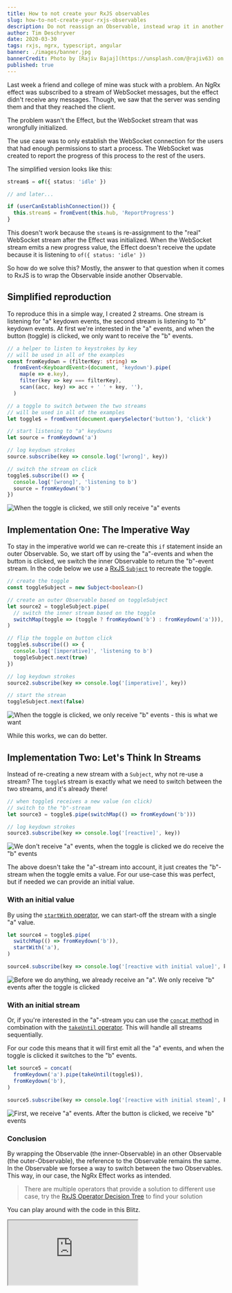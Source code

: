 ```yaml
---
title: How to not create your RxJS observables
slug: how-to-not-create-your-rxjs-observables
description: Do not reassign an Observable, instead wrap it in another Observable.
author: Tim Deschryver
date: 2020-03-30
tags: rxjs, ngrx, typescript, angular
banner: ./images/banner.jpg
bannerCredit: Photo by [Rajiv Bajaj](https://unsplash.com/@rajiv63) on [Unsplash](https://unsplash.com)
published: true
---
```


Last week a friend and college of mine was stuck with a problem.
An NgRx effect was subscribed to a stream of WebSocket messages, but the effect didn't receive any messages.
Though, we saw that the server was sending them and that they reached the client.

The problem wasn't the Effect, but the WebSocket stream that was wrongfully initialized.

The use case was to only establish the WebSocket connection for the users that had enough permissions to start a process.
The WebSocket was created to report the progress of this process to the rest of the users.

The simplified version looks like this:

```ts
stream$ = of({ status: 'idle' })

// and later...

if (userCanEstablishConnection()) {
  this.stream$ = fromEvent(this.hub, 'ReportProgress')
}
```

This doesn't work because the `steam$` is re-assignment to the "real" WebSocket stream after the Effect was initialized.
When the WebSocket stream emits a new progress value, the Effect doesn't receive the update because it is listening to `of({ status: 'idle' })`

So how do we solve this?
Mostly, the answer to that question when it comes to RxJS is to wrap the Observable inside another Observable.

## Simplified reproduction

To reproduce this in a simple way, I created 2 streams.
One stream is listening for "a" keydown events, the second stream is listening to "b" keydown events.
At first we're interested in the "a" events, and when the button (toggle) is clicked, we only want to receive the "b" events.

```ts
// a helper to listen to keystrokes by key
// will be used in all of the examples
const fromKeydown = (filterKey: string) =>
  fromEvent<KeyboardEvent>(document, 'keydown').pipe(
    map(e => e.key),
    filter(key => key === filterKey),
    scan((acc, key) => acc + ' ' + key, ''),
  )

// a toggle to switch between the two streams
// will be used in all of the examples
let toggle$ = fromEvent(document.querySelector('button'), 'click')

// start listening to "a" keydowns
let source = fromKeydown('a')

// log keydown strokes
source.subscribe(key => console.log('[wrong]', key))

// switch the stream on click
toggle$.subscribe(() => {
  console.log('[wrong]', 'listening to b')
  source = fromKeydown('b')
})
```

![When the toggle is clicked, we still only receive "a" events](./images/bad.gif)

## Implementation One: The Imperative Way

To stay in the imperative world we can re-create this `if` statement inside an outer Observable.
So, we start off by using the "a"-events and when the button is clicked, we switch the inner Observable to return the "b"-event stream.
In the code below we use a [RxJS `Subject`](https://rxjs-dev.firebaseapp.com/guide/subject) to recreate the toggle.

```ts
// create the toggle
const toggleSubject = new Subject<boolean>()

// create an outer Observable based on toggleSubject
let source2 = toggleSubject.pipe(
  // switch the inner stream based on the toggle
  switchMap(toggle => (toggle ? fromKeydown('b') : fromKeydown('a'))),
)

// flip the toggle on button click
toggle$.subscribe(() => {
  console.log('[imperative]', 'listening to b')
  toggleSubject.next(true)
})

// log keydown strokes
source2.subscribe(key => console.log('[imperative]', key))

// start the strean
toggleSubject.next(false)
```

![When the toggle is clicked, we only receive "b" events - this is what we want](./images/imperative.gif)

While this works, we can do better.

## Implementation Two: Let's Think In Streams

Instead of re-creating a new stream with a `Subject`, why not re-use a stream?
The `toggle$` stream is exactly what we need to switch between the two streams, and it's already there!

```ts
// when toggle$ receives a new value (on click)
// switch to the "b"-stream
let source3 = toggle$.pipe(switchMap(() => fromKeydown('b')))

// log keydown strokes
source3.subscribe(key => console.log('[reactive]', key))
```

![We don't receive "a" events, when the toggle is clicked we do receive the "b" events](./images/reactive.gif)

The above doesn't take the "a"-stream into account, it just creates the "b"-stream when the toggle emits a value.
For our use-case this was perfect, but if needed we can provide an initial value.

### With an initial value

By using the [`startWith` operator](https://rxjs-dev.firebaseapp.com/api/operators/startWith), we can start-off the stream with a single "a" value.

```ts
let source4 = toggle$.pipe(
  switchMap(() => fromKeydown('b')),
  startWith('a'),
)

source4.subscribe(key => console.log('[reactive with initial value]', key))
```

![Before we do anything, we already receive an "a". We only receive "b" events after the toggle is clicked](./images/reactive-initial-value.gif)

### With an initial stream

Or, if you're interested in the "a"-stream you can use the [`concat` method](https://rxjs-dev.firebaseapp.com/api/index/function/concat)
in combination with the [`takeUntil` operator](https://rxjs-dev.firebaseapp.com/api/operators/takeUntil).
This will handle all streams sequentially.

For our code this means that it will first emit all the "a" events, and when the toggle is clicked it switches to the "b" events.

```ts
let source5 = concat(
  fromKeydown('a').pipe(takeUntil(toggle$)),
  fromKeydown('b'),
)

source5.subscribe(key => console.log('[reactive with initial steam]', key))
```

![First, we receive "a" events. After the button is clicked, we receive "b" events](./images/reactive-initial-stream.gif)

### Conclusion

By wrapping the Observable (the inner-Observable) in an other Observable (the outer-Observable), the reference to the Observable remains the same. In the Observable we forsee a way to switch between the two Observables.
This way, in our case, the NgRx Effect works as intended.

> There are multiple operators that provide a solution to different use case, try the [RxJS Operator Decision Tree](https://rxjs.dev/operator-decision-tree) to find your solution

You can play around with the code in this Blitz.

<iframe src="https://stackblitz.com/edit/how-to-not-create-your-rxjs-observables?ctl=1&embed=1&file=index.ts&hideExplorer=1" title="How to not create your RxJS observables demo"></iframe>
